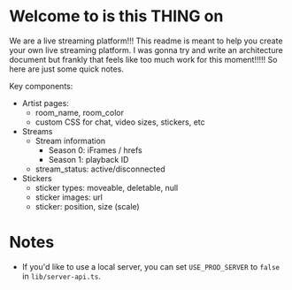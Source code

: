 # Welcome to is this THING on 

We are a live streaming platform!!! This readme is meant to help you create your own live streaming platform. I was gonna try and write an architecture document but frankly that feels like too much work for this moment!!!!! So here are just some quick notes.

Key components:
- Artist pages: 
  - room_name, room_color
  - custom CSS for chat, video sizes, stickers, etc
- Streams
  - Stream information
    - Season 0: iFrames / hrefs
    - Season 1: playback ID
  - stream_status: active/disconnected
- Stickers
  - sticker types: moveable, deletable, null
  - sticker images: url
  - sticker: position, size (scale)

# Notes

- If you'd like to use a local server, you can set `USE_PROD_SERVER` to `false` in `lib/server-api.ts`.